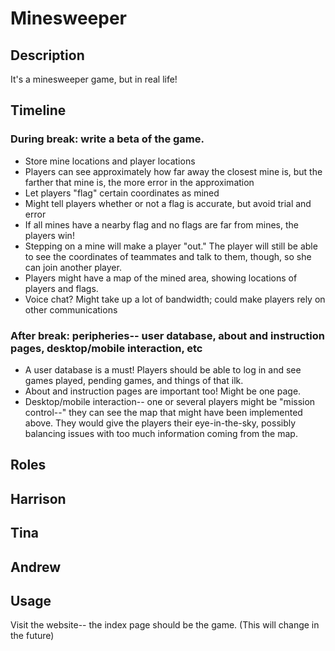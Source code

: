 Minesweeper
===========

Description
-----------

It's a minesweeper game, but in real life!

Timeline
--------

### During break: write a beta of the game.
* Store mine locations and player locations
* Players can see approximately how far away the closest mine is, but the farther that mine is, the more error in the approximation
* Let players "flag" certain coordinates as mined
* Might tell players whether or not a flag is accurate, but avoid trial and error
* If all mines have a nearby flag and no flags are far from mines, the players win!
* Stepping on a mine will make a player "out."  The player will still be able to see the coordinates of teammates and talk to them, though, so she can join another player.
* Players might have a map of the mined area, showing locations of players and flags.
* Voice chat?  Might take up a lot of bandwidth; could make players rely on other communications

### After break: peripheries-- user database, about and instruction pages, desktop/mobile interaction, etc
* A user database is a must!  Players should be able to log in and see games played, pending games, and things of that ilk.
* About and instruction pages are important too!  Might be one page.
* Desktop/mobile interaction-- one or several players might be "mission control--" they can see the map that might have been implemented above.  They would give the players their eye-in-the-sky, possibly balancing issues with too much information coming from the map.

Roles
-----

Harrison
--------

Tina
----

Andrew
------

Usage
-----

Visit the website-- the index page should be the game. (This will change in the future)